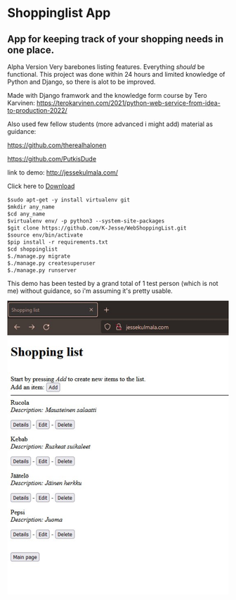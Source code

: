 # Shoppinglist App

## App for keeping track of your shopping needs in one place.

Alpha Version
Very barebones listing features. Everything *should* be functional. This project was done within 24 hours and limited knowledge of Python and Django, so there is alot to be improved.


Made with Django framwork and the knowledge form course by Tero Karvinen: https://terokarvinen.com/2021/python-web-service-from-idea-to-production-2022/

Also used few fellow students (more advanced i might add) material as guidance:

https://github.com/therealhalonen

https://github.com/PutkisDude

link to demo: http://jessekulmala.com/

Click here to [Download](https://github.com/K-Jesse/WebShoppingList/archive/refs/heads/main.zip)

```
$sudo apt-get -y install virtualenv git
$mkdir any_name
$cd any_name
$virtualenv env/ -p python3 --system-site-packages
$git clone https://github.com/K-Jesse/WebShoppingList.git
$source env/bin/activate
$pip install -r requirements.txt
$cd shoppinglist
$./manage.py migrate
$./manage.py createsuperuser
$./manage.py runserver
```

This demo has been tested by a grand total of 1 test person (which is not me) without guidance, so i'm assuming it's pretty usable.

![image](pics/shopping_mainpage.jpg)
